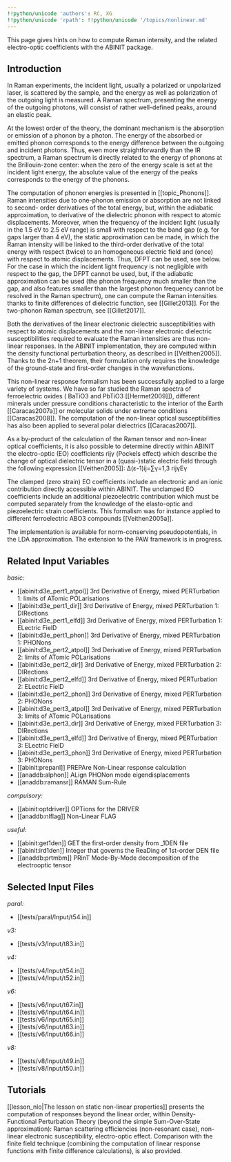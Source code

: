 ```yaml
---
!!python/unicode 'authors': RC, XG
!!python/unicode 'rpath': !!python/unicode '/topics/nonlinear.md'
---
```

<!--
This file is automatically generated by mksite.py. All changes will be lost.
Change the input yaml files or the python code
-->

This page gives hints on how to compute Raman intensity, and the related electro-optic coefficients with the ABINIT package.

## Introduction

In Raman experiments, the incident light, usually a polarized or unpolarized
laser, is scattered by the sample, and the energy as well as polarization of
the outgoing light is measured. A Raman spectrum, presenting the energy of the
outgoing photons, will consist of rather well-defined peaks, around an elastic
peak.

At the lowest order of the theory, the dominant mechanism is the absorption or
emission of a phonon by a photon. The energy of the absorbed or emitted phonon
corresponds to the energy difference between the outgoing and incident
photons. Thus, even more straightforwardly than the IR spectrum, a Raman
spectrum is directly related to the energy of phonons at the Brillouin-zone
center: when the zero of the energy scale is set at the incident light energy,
the absolute value of the energy of the peaks corresponds to the energy of the
phonons.

The computation of phonon energies is presented in [[topic_Phonons]]. Raman
intensities due to one-phonon emission or absorption are not linked to second-
order derivatives of the total energy, but, within the adiabatic
approximation, to derivative of the dielectric phonon with respect to atomic
displacements. Moreover, when the frequency of the incident light (usually in
the 1.5 eV to 2.5 eV range) is small with respect to the band gap (e.g. for
gaps larger than 4 eV), the static approximation can be made, in which the
Raman intensity will be linked to the third-order derivative of the total
energy with respect (twice) to an homogeneous electric field and (once) with
respect to atomic displacements. Thus, DFPT can be used, see below. For the
case in which the incident light frequency is not negligible with respect to
the gap, the DFPT cannot be used, but, if the adiabatic approximation can be
used (the phonon frequency much smaller than the gap, and also features
smaller than the largest phonon frequency cannot be resolved in the Raman
spectrum), one can compute the Raman intensities thanks to finite differences
of dielectric function, see [[Gillet2013]]. For the two-phonon Raman spectrum,
see [[Gillet2017]].

Both the derivatives of the linear electronic dielectric susceptibilities with
respect to atomic displacements and the non-linear electronic dielectric
susceptibilities required to evaluate the Raman intensities are thus non-
linear responses. In the ABINIT implementation, they are computed within the
density functional perturbation theory, as described in [[Veithen2005]].
Thanks to the 2n+1 theorem, their formulation only requires the knowledge of
the ground-state and first-order changes in the wavefunctions.

This non-linear response formalism has been successfully applied to a large
variety of systems. We have so far studied the Raman spectra of ferroelectric
oxides ( BaTiO3 and PbTiO3 [[Hermet2009]]), different minerals under pressure
conditions characteristic to the interior of the Earth [[Caracas2007a]] or
molecular solids under extreme conditions [[Caracas2008]]. The computation of
the non-linear optical susceptibilities has also been applied to several polar
dielectrics [[Caracas2007]].

As a by-product of the calculation of the Raman tensor and non-linear optical
coefficients, it is also possible to determine directly within ABINIT the
electro-optic (EO) coefficients rijγ (Pockels effect) which describe the
change of optical dielectric tensor in a (quasi-)static electric field through
the following expression [[Veithen2005]]: Δ(ε-1)ij=∑γ=1,3 rijγΕγ

The clamped (zero strain) EO coefficients include an electronic and an ionic
contribution directly accessible within ABINIT. The unclamped EO coefficients
include an additional piezoelectric contribution which must be computed
separately from the knowledge of the elasto-optic and piezoelectric strain
coefficients. This formalism was for instance applied to different
ferroelectric ABO3 compounds [[Veithen2005a]].

The implementation is available for norm-conserving pseudopotentials, in the
LDA approximation. The extension to the PAW framework is in progress.



## Related Input Variables

*basic:*

- [[abinit:d3e_pert1_atpol]]  3rd Derivative of Energy, mixed PERTurbation 1: limits of ATomic POLarisations
- [[abinit:d3e_pert1_dir]]  3rd Derivative of Energy, mixed PERTurbation 1: DIRections
- [[abinit:d3e_pert1_elfd]]  3rd Derivative of Energy, mixed PERTurbation 1: ELectric FielD
- [[abinit:d3e_pert1_phon]]  3rd Derivative of Energy, mixed PERTurbation 1: PHONons
- [[abinit:d3e_pert2_atpol]]  3rd Derivative of Energy, mixed PERTurbation 2: limits of ATomic POLarisations
- [[abinit:d3e_pert2_dir]]  3rd Derivative of Energy, mixed PERTurbation 2: DIRections
- [[abinit:d3e_pert2_elfd]]  3rd Derivative of Energy, mixed PERTurbation 2: ELectric FielD
- [[abinit:d3e_pert2_phon]]  3rd Derivative of Energy, mixed PERTurbation 2: PHONons
- [[abinit:d3e_pert3_atpol]]  3rd Derivative of Energy, mixed PERTurbation 3: limits of ATomic POLarisations
- [[abinit:d3e_pert3_dir]]  3rd Derivative of Energy, mixed PERTurbation 3: DIRections
- [[abinit:d3e_pert3_elfd]]  3rd Derivative of Energy, mixed PERTurbation 3: ELectric FielD
- [[abinit:d3e_pert3_phon]]  3rd Derivative of Energy, mixed PERTurbation 3: PHONons
- [[abinit:prepanl]]  PREPAre Non-Linear response calculation
- [[anaddb:alphon]]  ALign PHONon mode eigendisplacements
- [[anaddb:ramansr]]  RAMAN Sum-Rule
 
*compulsory:*

- [[abinit:optdriver]]  OPTions for the DRIVER
- [[anaddb:nlflag]]  Non-Linear FLAG
 
*useful:*

- [[abinit:get1den]]  GET the first-order density from _1DEN file
- [[abinit:ird1den]]  Integer that governs the ReaDing of 1st-order DEN file
- [[anaddb:prtmbm]]  PRinT Mode-By-Mode decomposition of the electrooptic tensor
 

## Selected Input Files

*paral:*

- [[tests/paral/Input/t54.in]]
 
*v3:*

- [[tests/v3/Input/t83.in]]
 
*v4:*

- [[tests/v4/Input/t54.in]]
- [[tests/v4/Input/t52.in]]
 
*v6:*

- [[tests/v6/Input/t67.in]]
- [[tests/v6/Input/t64.in]]
- [[tests/v6/Input/t65.in]]
- [[tests/v6/Input/t63.in]]
- [[tests/v6/Input/t66.in]]
 
*v8:*

- [[tests/v8/Input/t49.in]]
- [[tests/v8/Input/t50.in]]
 

## Tutorials

[[lesson_nlo|The lesson on static non-linear properties]] presents the
computation of responses beyond the linear order, within Density-Functional
Perturbation Theory (beyond the simple Sum-Over-State approximation): Raman
scattering efficiencies (non-resonant case), non-linear electronic
susceptibility, electro-optic effect. Comparison with the finite field
technique (combining the computation of linear response functions with finite
difference calculations), is also provided.

